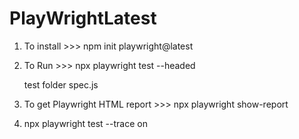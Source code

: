 # PlayWrightLatest



1. To install  >>>    npm init playwright@latest

2. To Run  >>>    npx playwright test --headed  


     test folder spec.js  


3. To get Playwright HTML report  >>>  npx playwright show-report

4.  npx playwright test --trace on
 